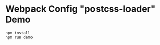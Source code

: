 Webpack Config "postcss-loader" Demo
======================================

```
npm install
npm run demo
```
